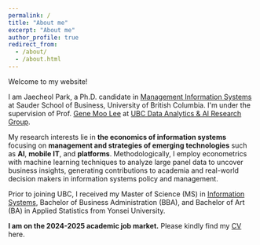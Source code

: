 ```yaml
---
permalink: /
title: "About me"
excerpt: "About me"
author_profile: true
redirect_from: 
  - /about/
  - /about.html
---
```


Welcome to my website! 

I am Jaecheol Park, a Ph.D. candidate in [Management Information Systems](https://www.sauder.ubc.ca/programs/phd/phd-business-administration/specializations/management-information-systems) at Sauder School of Business, University of British Columbia. I'm under the supervision of Prof. [Gene Moo Lee](https://blogs.ubc.ca/genemoolee/) at [UBC Data Analytics & AI Research Group](https://blogs.ubc.ca/analyticsailab/). 

My research interests lie in **the economics of information systems** focusing on **management and strategies of emerging technologies** such as **AI**, **mobile IT**, and **platforms**. Methodologically, I employ econometrics with machine learning techniques to analyze large panel data to uncover business insights, generating contributions to academia and real-world decision makers in information systems policy and management.

Prior to joining UBC, I received my Master of Science (MS) in [Information Systems](https://sites.google.com/site/isatyonsei/%EB%A9%94%EC%9D%B8%ED%99%94%EB%A9%B4), Bachelor of Business Administration (BBA), and Bachelor of Art (BA) in Applied Statistics from Yonsei University.

**I am on the 2024-2025 academic job market.** Please kindly find my [CV](https://jaecheol-park.github.io/files/Jaecheol_Park_CV_website.pdf) here.
